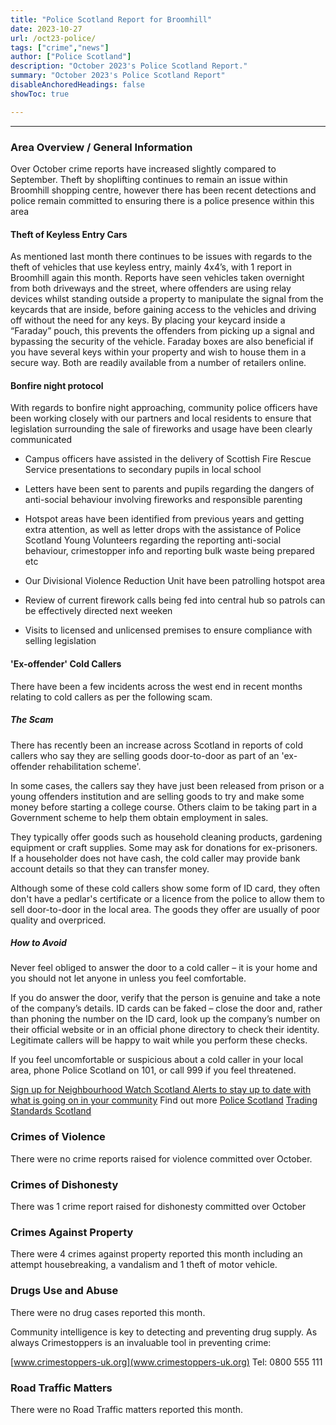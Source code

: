 ```yaml
---
title: "Police Scotland Report for Broomhill" 
date: 2023-10-27
url: /oct23-police/
tags: ["crime","news"]
author: ["Police Scotland"]
description: "October 2023's Police Scotland Report." 
summary: "October 2023's Police Scotland Report"
disableAnchoredHeadings: false
showToc: true

---
```


---

### Area Overview / General Information

Over October crime reports have increased slightly compared to September.
Theft by shoplifting continues to remain an issue within Broomhill shopping centre, however there has been recent detections and police remain committed to ensuring there is a police presence within this area
#### Theft of Keyless Entry Cars
As mentioned last month there continues to be issues with regards to the theft of vehicles that use keyless entry, mainly 4x4’s, with 1 report in Broomhill again this month. Reports have seen vehicles taken overnight from both driveways and the street, where offenders are using relay devices whilst standing outside a property to manipulate the signal from the keycards that are inside, before gaining access to the vehicles and driving off without the need for any keys. By placing your keycard inside a “Faraday” pouch, this prevents the offenders from picking up a signal and bypassing the security of the vehicle. Faraday boxes are also beneficial if you have several keys within your property and wish to house them in a secure way. Both are readily available from a number of retailers online.
#### Bonfire night protocol
With regards to bonfire night approaching, community police officers have been working closely with our partners and local residents to ensure that legislation surrounding the sale of fireworks and usage have been clearly communicated

+ Campus officers have assisted in the delivery of Scottish Fire Rescue Service presentations to secondary pupils in local school

+ Letters have been sent to parents and pupils regarding the dangers of anti-social behaviour involving fireworks and responsible parenting

+ Hotspot areas have been identified from previous years and getting extra attention, as well as letter drops with the assistance of Police Scotland Young Volunteers regarding the reporting anti-social behaviour, crimestopper info and reporting bulk waste being prepared etc

+ Our Divisional Violence Reduction Unit have been patrolling hotspot area

+ Review of current firework calls being fed into central hub so patrols can be effectively directed next weeken

+ Visits to licensed and unlicensed premises to ensure compliance with selling legislation



#### 'Ex-offender' Cold Callers 

There have been a few incidents across the west end in recent months relating to cold callers as per the following scam.


##### The Scam
There has recently been an increase across Scotland in reports of cold callers who say they are selling goods door-to-door as part of an 'ex-offender rehabilitation scheme'. 

In some cases, the callers say they have just been released from prison or a young offenders institution and are selling goods to try and make some money before starting a college course. Others claim to be taking part in a Government scheme to help them obtain employment in sales.

They typically offer goods such as household cleaning products, gardening equipment or craft supplies. Some may ask for donations for ex-prisoners. If a householder does not have cash, the cold caller may provide bank account details so that they can transfer money.

Although some of these cold callers show some form of ID card, they often don't have a pedlar's certificate or a licence from the police to allow them to sell door-to-door in the local area. The goods they offer are usually of poor quality and overpriced.
##### How to Avoid
Never feel obliged to answer the door to a cold caller – it is your home and you should not let anyone in unless you feel comfortable.

If you do answer the door, verify that the person is genuine and take a note of the company’s details. ID cards can be faked – close the door and, rather than phoning the number on the ID card, look up the company’s number on their official website or in an official phone directory to check their identity. Legitimate callers will be happy to wait while you perform these checks.

If you feel uncomfortable or suspicious about a cold caller in your local area, phone Police Scotland on 101, or call 999 if you feel threatened.

[Sign up for Neighbourhood Watch Scotland Alerts to stay up to date with what is going on in your community](www.neighbourhoodwatchscotland.co.uk)
Find out more
[Police Scotland](www.scotland.police.uk/doorstep-crime-and-bogus-callers)
[Trading Standards Scotland](www.tsscot.co.uk/doorstep-scammers)


### Crimes of Violence 


There were no crime reports raised for violence committed over October.   


### Crimes of Dishonesty

There was 1 crime report raised for dishonesty committed over October

### Crimes Against Property

There were 4 crimes against property reported this month including an attempt housebreaking, a vandalism and 1 theft of motor vehicle. 

### Drugs Use and Abuse
There were no drug cases reported this month.  

Community intelligence is key to detecting and preventing drug supply. As always Crimestoppers is an invaluable tool in preventing crime:

[www.crimestoppers-uk.org](www.crimestoppers-uk.org)
Tel: 0800 555 111 

### Road Traffic Matters 

There were no Road Traffic matters reported this month.
